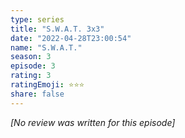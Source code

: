 ```yaml
---
type: series
title: "S.W.A.T. 3x3"
date: "2022-04-28T23:00:54"
name: "S.W.A.T."
season: 3
episode: 3
rating: 3
ratingEmoji: ⭐️⭐️⭐️
share: false
---
```


*[No review was written for this episode]*
